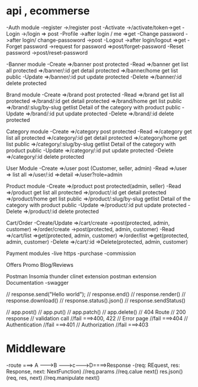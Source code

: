 # api , ecommerse
-Auth module 
    -register 
        ->/register post
    -Activate
        ->/activate/token->get
    -Login
        ->/login => post 
    -Profile
        ->after login / me =>get
    -Change password
        ->after login/ change-passoword ->post
    -Logout
        ->after login/logout =>get
    -Forget password
        ->request for password =>post/forget-password
    -Reset password 
        ->post/reset-password

-Banner module 
     -Create
        =>/banner post  protected
    -Read
        =>/banner get list all protected
        =>/banner/:id get detail protected
        =>/banner/home get list public
    -Update
        =>/banner/:id put update protected
    -Delete
        =>/banner/:id delete protected

Brand module 
     -Create
        =>/brand post  protected
    -Read
        =>/brand get list all protected
        =>/brand/:id get detail protected
        =>/brand/home get list public
        =>/brand/:slug/by-slug getlist Detail of the category with product public
    -Update
        =>/brand/:id put update protected
    -Delete
        =>/brand/:id delete protected

Category module 
     -Create
        =>/category post  protected
    -Read
        =>/category get list all protected
        =>/category/:id get detail protected
        =>/category/home get list public
        =>/category/:slug/by-slug getlist Detail of the category with product public
    -Update
        =>/category/:id put update protected
    -Delete
        =>/category/:id delete protected

User Module
    -Create
        =>/user post
            (Customer, seller, admin)
    -Read
        =>/user => list all
        =>/user/:id =>detail
        =>/user?role=admin

Product module 
     -Create
        =>/product post  protected(admin, seller)
    -Read
        =>/product get list all protected
        =>/product/:id get detail protected
        =>/product/home get list public
        =>/product/:slug/by-slug getlist Detail of the category with product public
    -Update
        =>/product/:id put update protected
    -Delete
        =>/product/:id delete protected

Cart/Order
    -Create/Update
        =>/cart/create ->post(protected, admin, customer)
        =>/order/create ->post(protected, admin, customer)
    -Read
        =>/cart/list =>get(protected, admin, customer)
        =>/order/list =>get(protected, admin, customer)
    -Delete
        =>/cart/:id =>Delete(protected, admin, customer)

Payment modules
    -live https
    -purchase
    -commission

Offers Promo
Blog/Reviews

Postman
Insomia
thunder clinet extension
postman extension
Documentation
    -swagger


// response.send("Hello world");
    // response.end()
    // response.render()
    // response.download()
    // response.status().json()
    // response.sendStatus()

// app.post()
// app.put()
// app.patch()
// app.delete()
// 404 Route
// 200 response
// validation call
    //fail ===>400, 422
// Error page
    //fail ===>404
// Authentication
    //fail ===>401
// Authorization
    //fail ===>403

# Middleware
-route ===> A --->B --->c--->D====>Response
-(req: REquest, res: Response, next: NextFunction)
    //req.params
    //req.calue
    next()
    res.json()
(req, res, next)
    //req.manipulate
    next()
